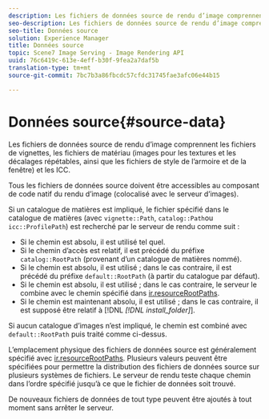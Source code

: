 ```yaml
---
description: Les fichiers de données source de rendu d’image comprennent les fichiers de vignettes, les fichiers de matériau (images pour les textures et les décalages répétables, ainsi que les fichiers de style de l’armoire et de la fenêtre) et les  ICC.
seo-description: Les fichiers de données source de rendu d’image comprennent les fichiers de vignettes, les fichiers de matériau (images pour les textures et les décalages répétables, ainsi que les fichiers de style de l’armoire et de la fenêtre) et les  ICC.
seo-title: Données source
solution: Experience Manager
title: Données source
topic: Scene7 Image Serving - Image Rendering API
uuid: 76c6419c-613e-4eff-b30f-9fea2a7daf5b
translation-type: tm+mt
source-git-commit: 7bc7b3a86fbcdc57cfdc31745fae3afc06e44b15

---
```



# Données source{#source-data}

Les fichiers de données source de rendu d’image comprennent les fichiers de vignettes, les fichiers de matériau (images pour les textures et les décalages répétables, ainsi que les fichiers de style de l’armoire et de la fenêtre) et les  ICC.

Tous les fichiers de données source doivent être accessibles au composant de code natif du rendu d’image (colocalisé avec le serveur d’images).

Si un catalogue de matières est impliqué, le fichier spécifié dans le catalogue de matières (avec `vignette::Path`, `catalog::Path`ou `icc::ProfilePath`) est recherché par le serveur de rendu comme suit :

* Si le chemin est absolu, il est utilisé tel quel.
* Si le chemin d’accès est relatif, il est précédé du préfixe `catalog::RootPath` (provenant d’un catalogue de matières nommé).
* Si le chemin est absolu, il est utilisé ; dans le cas contraire, il est précédé du préfixe `default::RootPath` (à partir du catalogue par défaut).
* Si le chemin est absolu, il est utilisé ; dans le cas contraire, le serveur le combine avec le chemin spécifié dans [ir.resourceRootPaths](../../../../../../ir-api/server-admin/image-rendering-api-ref/c-ir-server-administration/c-ir-configuration-settings-reference/c-ir-resource-root-folders.md#concept-39a34d2239934079bb396e1bf568a9c2).
* Si le chemin est maintenant absolu, il est utilisé ; dans le cas contraire, il est supposé être relatif à [!DNL *[!DNL install_folder]*].

Si aucun catalogue d’images n’est impliqué, le chemin est combiné avec `default::RootPath` puis traité comme ci-dessus.

L’emplacement physique des fichiers de données source est généralement spécifié avec [ir.resourceRootPaths](../../../../../../ir-api/server-admin/image-rendering-api-ref/c-ir-server-administration/c-ir-configuration-settings-reference/c-ir-resource-root-folders.md#concept-39a34d2239934079bb396e1bf568a9c2). Plusieurs valeurs peuvent être spécifiées pour permettre la distribution des fichiers de données source sur plusieurs systèmes de fichiers. Le serveur de rendu teste chaque chemin dans l’ordre spécifié jusqu’à ce que le fichier de données soit trouvé.

De nouveaux fichiers de données de tout type peuvent être ajoutés à tout moment sans arrêter le serveur.
